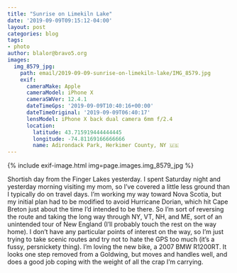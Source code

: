 ```yaml
---
title: "Sunrise on Limekiln Lake"
date: '2019-09-09T09:15:12-04:00'
layout: post
categories: blog
tags:
- photo
author: blalor@bravo5.org
images:
  img_8579_jpg:
    path: email/2019-09-09-sunrise-on-limekiln-lake/IMG_8579.jpg
    exif:
      cameraMake: Apple
      cameraModel: iPhone X
      cameraSWVer: 12.4.1
      dateTimeGps: '2019-09-09T10:40:16+00:00'
      dateTimeOriginal: '2019-09-09T06:40:17'
      lensModel: iPhone X back dual camera 6mm f/2.4
      location:
        latitude: 43.715919444444445
        longitude: -74.81169166666666
        name: Adirondack Park, Herkimer County, NY 🇺🇸
---
```


{% include exif-image.html img=page.images.img_8579_jpg %}

Shortish day from the Finger Lakes yesterday. I spent Saturday night and yesterday morning visiting my mom, so I’ve covered a little less ground than I typically do on travel days. I’m working my way toward Nova Scotia, but my initial plan had to be modified to avoid Hurricane Dorian, which hit Cape Breton just about the time I’d intended to be there. So I’m sort of reversing the route and taking the long way through NY, VT, NH, and ME, sort of an unintended tour of New England (I’ll probably touch the rest on the way home).  I don’t have any particular points of interest on the way, so I’m just trying to take scenic routes and try not to hate the GPS too much (it’s a fussy, persnickety thing). 
I’m loving the new bike, a 2007 BMW R1200RT. It looks one step removed from a Goldwing, but moves and handles well, and does a good job coping with the weight of all the crap I’m carrying. 
 


